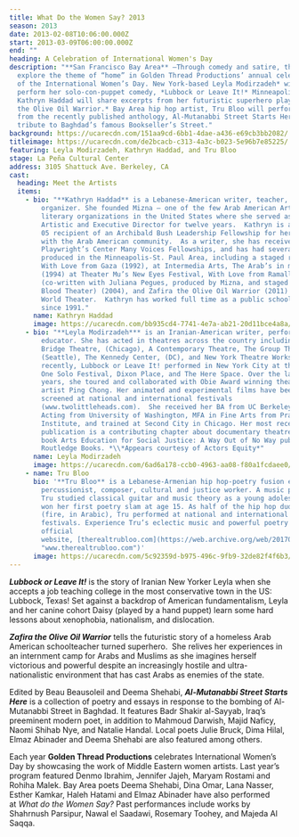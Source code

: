 ```yaml
---
title: What Do the Women Say? 2013
season: 2013
date: 2013-02-08T10:06:00.000Z
start: 2013-03-09T06:00:00.000Z
end: ""
heading: A Celebration of International Women's Day
description: "**San Francisco Bay Area** –Through comedy and satire, three women
  explore the theme of “home” in Golden Thread Productions’ annual celebration
  of the International Women’s Day. New York-based Leyla Modirzadeh* will
  perform her solo-con-puppet comedy, *Lubbock or Leave It!* Minneapolis-based
  Kathryn Haddad will share excerpts from her futuristic superhero play, *Zafira
  the Olive Oil Warrior.* Bay Area hip hop artist, Tru Bloo will perform poetry
  from the recently published anthology, Al-Mutanabbi Street Starts Here, a
  tribute to Baghdad’s famous Bookseller’s Street."
background: https://ucarecdn.com/151aa9cd-6bb1-4dae-a436-e69cb3bb2082/
titleimage: https://ucarecdn.com/de2bcacb-c313-4a3c-b023-5e96b7e85225/
featuring: Leyla Modirzadeh, Kathryn Haddad, and Tru Bloo
stage: La Peña Cultural Center
address: 3105 Shattuck Ave. Berkeley, CA
cast:
  heading: Meet the Artists
  items:
    - bio: "**Kathryn Haddad** is a Lebanese-American writer, teacher, and community
        organizer. She founded Mizna – one of the few Arab American Arts and
        literary organizations in the United States where she served as its
        Artistic and Executive Director for twelve years.  Kathryn is a 2004 –
        05 recipient of an Archibald Bush Leadership Fellowship for her work
        with the Arab American community.  As a writer, she has received three
        Playwright’s Center Many Voices Fellowships, and has had several plays
        produced in the Minneapolis-St. Paul Area, including a staged reading of
        With Love from Gaza (1992), at Intermedia Arts, The Arab’s in my Head
        (1994) at Theater Mu’s New Eyes Festival, With Love from Ramallah
        (co-written with Juliana Pegues, produced by Mizna, and staged at Mixed
        Blood Theater) (2004), and Zafira the Olive Oil Warrior (2011) at Pangea
        World Theater.  Kathryn has worked full time as a public school teacher
        since 1991."
      name: Kathryn Haddad
      image: https://ucarecdn.com/bb935cd4-7741-4e7a-ab21-20d11bce4a8a/
    - bio: "**Leyla Modirzadeh*** is an Iranian-American writer, performer, and
        educator. She has acted in theatres across the country including Wisdom
        Bridge Theatre, (Chicago), A Contemporary Theatre, The Group Theatre,
        (Seattle), The Kennedy Center, (DC), and New York Theatre Workshop. Most
        recently, Lubbock or Leave It! performed in New York City at the Plus
        One Solo Festival, Dixon Place, and The Here Space. Over the last 17
        years, she toured and collaborated with Obie Award winning theatre
        artist Ping Chong. Her animated and experimental films have been
        screened at national and international festivals
        (www.twolittleheads.com).  She received her BA from UC Berkeley, MFA in
        Acting from University of Washington, MFA in Fine Arts from Pratt
        Institute, and trained at Second City in Chicago. Her most recent
        publication is a contributing chapter about documentary theatre in the
        book Arts Education for Social Justice: A Way Out of No Way published by
        Routledge Books. *\\*Appears courtesy of Actors Equity*"
      name: Leyla Modirzadeh
      image: https://ucarecdn.com/6ad6a178-ccb0-4963-aa08-f80a1fcdaee0/
    - name: Tru Bloo
      bio: '**Tru Bloo** is a Lebanese-Armenian hip hop-poetry fusion emcee,
        percussionist, composer, cultural and justice worker. A music prodigy,
        Tru studied classical guitar and music theory as a young adolescent and
        won her first poetry slam at age 15. As half of the hip hop duo, NaR
        (fire, in Arabic), Tru performed at national and international
        festivals. Experience Tru’s eclectic music and powerful poetry at her
        official
        website, [therealtrubloo.com](https://web.archive.org/web/20170927075150/ttp://www.therealtrubloo.com/
        "www.therealtrubloo.com")'
      image: https://ucarecdn.com/5c92359d-b975-496c-9fb9-32de82f4f6b3/
---
```

***Lubbock or Leave It!*** is the story of Iranian New Yorker Leyla when she accepts a job teaching college in the most conservative town in the US: Lubbock, Texas! Set against a backdrop of American fundamentalism, Leyla and her canine cohort Daisy (played by a hand puppet) learn some hard lessons about xenophobia, nationalism, and dislocation.

***Zafira the Olive Oil Warrior*** tells the futuristic story of a homeless Arab American schoolteacher turned superhero.  She relives her experiences in an internment camp for Arabs and Muslims as she imagines herself victorious and powerful despite an increasingly hostile and ultra-nationalistic environment that has cast Arabs as enemies of the state.

Edited by Beau Beausoleil and Deema Shehabi, ***Al-Mutanabbi Street Starts Here*** is a collection of poetry and essays in response to the bombing of Al-Mutanabbi Street in Baghdad. It features Badr Shakir al-Sayyab, Iraq’s preeminent modern poet, in addition to Mahmoud Darwish, Majid Naficy, Naomi Shihab Nye, and Natalie Handal. Local poets Julie Bruck, Dima Hilal, Elmaz Abinader and Deema Shehabi are also featured among others.

Each year **Golden Thread Productions** celebrates International Women’s Day by showcasing the work of Middle Eastern women artists. Last year’s program featured Denmo Ibrahim, Jennifer Jajeh, Maryam Rostami and Rohiha Malek. Bay Area poets Deema Shehabi, Dina Omar, Lana Nasser, Esther Kamkar, Haleh Hatami and Elmaz Abinader have also performed at *What do the Women Say?* Past performances include works by Shahrnush Parsipur, Nawal el Saadawi, Rosemary Toohey, and Majeda Al Saqqa.